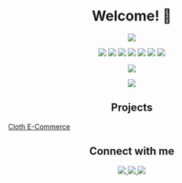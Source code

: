 <h1 align="center">Welcome! 👋</h1>

<p align="center">
  <img src="https://img.shields.io/badge/Skills-yellow?style=for-the-badge">
</p>

<p align="center">
  <img src="https://img.shields.io/badge/-JavaScript-yellow?style=flat&logo=javascript&logoColor=white">
  <img src="https://img.shields.io/badge/-TypeScript-blue?style=flat&logo=typescript&logoColor=white">
  <img src="https://img.shields.io/badge/-Node.js-green?style=flat&logo=node.js&logoColor=white">
  <img src="https://img.shields.io/badge/-Express.js-black?style=flat&logo=express&logoColor=white">
  <img src="https://img.shields.io/badge/-Python-blue?style=flat&logo=python&logoColor=white">
  <img src="https://img.shields.io/badge/-PHP-purple?style=flat&logo=php&logoColor=white">
  <img src="https://img.shields.io/badge/C%23-239120?style=flat&logo=unity&logoColor=white">
</p>

<p align="center">
  <img src="https://img.shields.io/badge/Learning-red?style=for-the-badge">
</p>

<p align="center">
  <img src="https://img.shields.io/badge/-Redux-purple?style=flat&logo=redux&logoColor=white">
</p>

<h2 align="center">Projects</h2>
<a href="https://cloth-store-ecommerce.vercel.app" align="center">Cloth E-Commerce</a>

<h2 align="center">Connect with me</h2>

<p align="center">
  <a href="mailto:canbalkac3@gmail.com">
    <img src="https://img.shields.io/badge/Email-red?style=flat&logo=gmail&logoColor=white">
  </a>
  <a href="https://www.instagram.com/canbalkac">
    <img src="https://img.shields.io/badge/Instagram-purple?style=flat&logo=instagram&logoColor=white">
  </a>
  <a href="https://discord.com/users/vypero">
    <img src="https://img.shields.io/badge/Discord-7289DA?style=flat&logo=discord&logoColor=white">
  </a>
</p>
